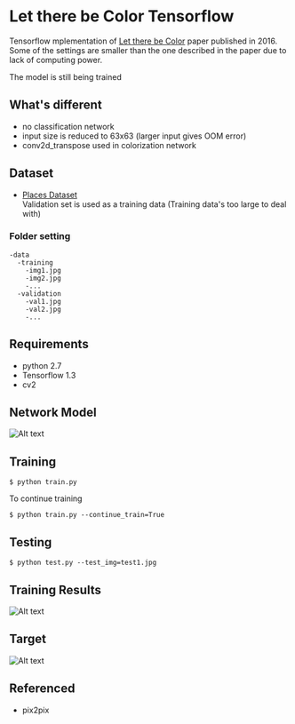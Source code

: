# Let there be Color Tensorflow

Tensorflow mplementation of [Let there be Color](http://hi.cs.waseda.ac.jp/~iizuka/projects/colorization/en/) paper published in 2016.  
Some of the settings are smaller than the one described in the paper due to lack of computing power.  

The model is still being trained  

## What's different
* no classification network  
* input size is reduced to 63x63 (larger input gives OOM error)  
* conv2d_transpose used in colorization network

## Dataset
* [Places Dataset](http://places2.csail.mit.edu/download.html)  
Validation set is used as a training data (Training data's too large to deal with)  

### Folder setting
```
-data
  -training
    -img1.jpg
    -img2.jpg
    -...  
  -validation
    -val1.jpg
    -val2.jpg
    -...
```

## Requirements
* python 2.7
* Tensorflow 1.3
* cv2

## Network Model
![Alt text](images/network.jpg?raw=true "network")

## Training
```
$ python train.py 
```

To continue training  
```
$ python train.py --continue_train=True
```

## Testing 
```
$ python test.py --test_img=test1.jpg
```


## Training Results
![Alt text](images/training.jpg?raw=true "results")

## Target
![Alt text](images/animated.gif?style=centerme "animation")

## Referenced
* pix2pix
